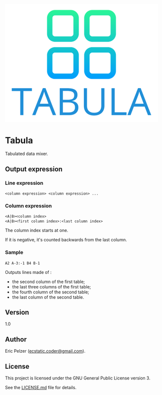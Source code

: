 ![](https://github.com/senselogic/TABULA/blob/master/LOGO/tabula.png)

# Tabula

Tabulated data mixer.

## Output expression

### Line expression

```
<column expression> <column expression> ...
```

### Column expression

```
<A|B><column index>
<A|B><first column index>:<last column index>
```

The column index starts at one.

If it is negative, it's counted backwards from the last column.

### Sample

```
A2 A-3:-1 B4 B-1
```

Outputs lines made of :
- the second column of the first table;
- the last three columns of the first table;
- the fourth column of the second table;
- the last column of the second table.

## Version

1.0

## Author

Eric Pelzer (ecstatic.coder@gmail.com).

## License

This project is licensed under the GNU General Public License version 3.

See the [LICENSE.md](LICENSE.md) file for details.
